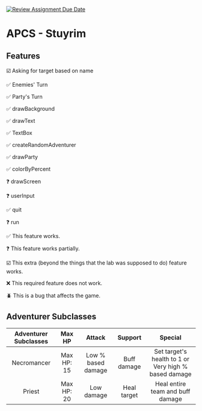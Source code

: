 [![Review Assignment Due Date](https://classroom.github.com/assets/deadline-readme-button-22041afd0340ce965d47ae6ef1cefeee28c7c493a6346c4f15d667ab976d596c.svg)](https://classroom.github.com/a/KprAwj1n)
# APCS - Stuyrim

## Features

:ballot_box_with_check: Asking for target based on name

:white_check_mark: Enemies' Turn

:white_check_mark: Party's Turn

:white_check_mark: drawBackground

:white_check_mark: drawText

:white_check_mark: TextBox

:white_check_mark: createRandomAdventurer

:white_check_mark: drawParty

:white_check_mark: colorByPercent

:question: drawScreen

:question: userInput

:white_check_mark: quit

:question: run


:white_check_mark: This feature works.

:question: This feature works partially.

:ballot_box_with_check: This extra (beyond the things that the lab was supposed to do) feature works.

:x: This required feature does not work.

:beetle: This is a bug that affects the game.


## Adventurer Subclasses

|Adventurer Subclasses|Max HP    |Attack            |Support    |Special                                             |
|:-------------------:|:--------:|:----------------:|:---------:|:--------------------------------------------------:|
|Necromancer          |Max HP: 15|Low % based damage|Buff damage|Set target's health to 1 or Very high % based damage|
|Priest               |Max HP: 20|Low damage        |Heal target|Heal entire team and buff damage                    |
